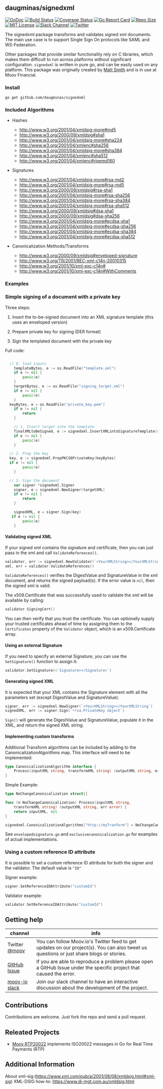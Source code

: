 <!-- [![Moov Banner Logo](https://user-images.githubusercontent.com/20115216/104214617-885b3c80-53ec-11eb-8ce0-9fc745fb5bfc.png)](https://github.com/moov-io) -->

## daugminas/signedxml

[![GoDoc](https://godoc.org/github.com/moov-io/signedxml?status.svg)](https://godoc.org/github.com/moov-io/signedxml)
[![Build Status](https://github.com/moov-io/signedxml/workflows/Go/badge.svg)](https://github.com/moov-io/signedxml/actions)
[![Coverage Status](https://codecov.io/gh/moov-io/signedxml/branch/master/graph/badge.svg)](https://codecov.io/gh/moov-io/signedxml)
[![Go Report Card](https://goreportcard.com/badge/github.com/moov-io/signedxml)](https://goreportcard.com/report/github.com/moov-io/signedxml)
[![Repo Size](https://img.shields.io/github/languages/code-size/moov-io/signedxml?label=project%20size)](https://github.com/moov-io/signedxml)
[![MIT  License](https://img.shields.io/badge/license-MIT-blue.svg)](https://raw.githubusercontent.com/moov-io/signedxml/master/LICENSE.md)
[![Slack Channel](https://slack.moov.io/badge.svg?bg=e01563&fgColor=fffff)](https://slack.moov.io/)
[![Twitter](https://img.shields.io/twitter/follow/moov?style=social)](https://twitter.com/moov?lang=en)

The signedxml package transforms and validates signed xml documents. The main use case is to support Single Sign On protocols like SAML and WS-Federation.

Other packages that provide similar functionality rely on C libraries, which makes them difficult to run across platforms without significant configuration.  `signedxml` is written in pure go, and can be easily used on any platform. This package was originally created by [Matt Smith](https://github.com/ma314smith) and is in use at Moov Financial.

### Install

`go get github.com/daugminas/signedxml`

### Included Algorithms

- Hashes
  - http://www.w3.org/2001/04/xmldsig-more#md5
  - http://www.w3.org/2000/09/xmldsig#sha1
  - http://www.w3.org/2001/04/xmldsig-more#sha224
  - http://www.w3.org/2001/04/xmlenc#sha256
  - http://www.w3.org/2001/04/xmldsig-more#sha384
  - http://www.w3.org/2001/04/xmlenc#sha512
  - http://www.w3.org/2001/04/xmlenc#ripemd160


- Signatures
  - http://www.w3.org/2001/04/xmldsig-more#rsa-md2
  - http://www.w3.org/2001/04/xmldsig-more#rsa-md5
  - http://www.w3.org/2000/09/xmldsig#rsa-sha1
  - http://www.w3.org/2001/04/xmldsig-more#rsa-sha256
  - http://www.w3.org/2001/04/xmldsig-more#rsa-sha384
  - http://www.w3.org/2001/04/xmldsig-more#rsa-sha512
  - http://www.w3.org/2000/09/xmldsig#dsa-sha1
  - http://www.w3.org/2000/09/xmldsig#dsa-sha256
  - http://www.w3.org/2001/04/xmldsig-more#ecdsa-sha1
  - http://www.w3.org/2001/04/xmldsig-more#ecdsa-sha256
  - http://www.w3.org/2001/04/xmldsig-more#ecdsa-sha384
  - http://www.w3.org/2001/04/xmldsig-more#ecdsa-sha512


- Canonicalization Methods/Transforms
  - http://www.w3.org/2000/09/xmldsig#enveloped-signature
  - http://www.w3.org/TR/2001/REC-xml-c14n-20010315
  - http://www.w3.org/2001/10/xml-exc-c14n#
  - http://www.w3.org/2001/10/xml-exc-c14n#WithComments

### Examples

### Simple signing of a document with a private key

Three steps:
1. Insert the to-be-signed document into an XML signature template (this uses an enveloped version)

2. Prepare private key for signing (DER format)

3. Sign the templated document with the private key

Full code:
```go

  // 0. load inputs
	templateBytes, e := os.ReadFile("template.xml")
	if e != nil {
		panic(e)
	}
	targetBytes, e := os.ReadFile("signing_target.xml")
	if e != nil {
		panic(e)
	}
  keyBytes, e = os.ReadFile("private_key.pem")
	if e != nil {
		return
	}

	// 1. Insert target into the template
	finalXMLtoBeSigned, e := signedxml.InsertXMLintoSignatureTemplate(string(templateBytes), string(targetBytes), true)
	if e != nil {
		panic(e)
	}

  // 2. Prep the key
  key, e := signedxml.PrepPKCS8PrivateKey(keyBytes)
  if e != nil {
		panic(e)
	}

  // 3. Sign the document
	var signer *signedxml.Signer
	signer, e = signedxml.NewSigner(targetXML)
	if e != nil {
		return
	}

	signedXML, e = signer.Sign(key)
   if e != nil {
		panic(e)
	}
```

#### Validating signed XML
If your signed xml contains the signature and certificate, then you can just pass in the xml and call `ValidateReferences()`.
```go
validator, err := signedxml.NewValidator(`<YourXMLString></YourXMLString>`)
xml, err = validator.ValidateReferences()
```
`ValidateReferences()` verifies the DigestValue and SignatureValue in the xml document, and returns the signed payload(s). If the error value is `nil`, then the signed xml is valid.

The x509.Certificate that was successfully used to validate the xml will be available by calling:
```go
validator.SigningCert()
```
You can then verify that you trust the certificate. You can optionally supply your trusted certificates ahead of time by assigning them to the `Certificates` property of the `Validator` object, which is an x509.Certificate array.

#### Using an external Signature
If you need to specify an external Signature, you can use the `SetSignature()` function to assign it:
```go
validator.SetSignature(<`Signature></Signature>`)
```

#### Generating signed XML
It is expected that your XML contains the Signature element with all the parameters set (except DigestValue and SignatureValue).
```go
signer, err := signedxml.NewSigner(`<YourXMLString></YourXMLString`)
signedXML, err := signer.Sign(`*rsa.PrivateKey object`)
```
`Sign()` will generate the DigestValue and SignatureValue, populate it in the XML, and return the signed XML string.

#### Implementing custom transforms
Additional Transform algorithms can be included by adding to the CanonicalizationAlgorithms map.  This interface will need to be implemented:
```go
type CanonicalizationAlgorithm interface {
	Process(inputXML string, transformXML string) (outputXML string, err error)
}
```
Simple Example:
```go
type NoChangeCanonicalization struct{}

func (n NoChangeCanonicalization) Process(inputXML string,
	transformXML string) (outputXML string, err error) {
	return inputXML, nil
}

signedxml.CanonicalizationAlgorithms["http://myTranform"] = NoChangeCanonicalization{}
```

See `envelopedsignature.go` and `exclusivecanonicalization.go` for examples of actual implementations.

### Using a custom reference ID attribute
It is possible to set a custom reference ID attribute for both the signer and the validator. The default value is `"ID"`

Signer example:
```go
signer.SetReferenceIDAttribute("customId")
```

Validator example:
```go
validator.SetReferenceIDAttribute("customId")
```

## Getting help

 channel | info
 ------- | -------
Twitter [@moov](https://twitter.com/moov)	| You can follow Moov.io's Twitter feed to get updates on our project(s). You can also tweet us questions or just share blogs or stories.
[GitHub Issue](https://github.com/moov-io/signedxml/issues/new) | If you are able to reproduce a problem please open a GitHub Issue under the specific project that caused the error.
[moov-io slack](https://slack.moov.io/) | Join our slack channel to have an interactive discussion about the development of the project.

## Contributions

Contributions are welcome. Just fork the repo and send a pull request.

## Releated Projects

- [Moov RTP20022](http://github.com/moov-io/rtp20022) implements ISO20022 messages in Go for Real Time Payments (RTP)

## Additional Information

About xml-sig:(https://www.xml.com/pub/a/2001/08/08/xmldsig.html#xml-sig)
XML-DSIG how-to: https://www.di-mgt.com.au/xmldsig.html